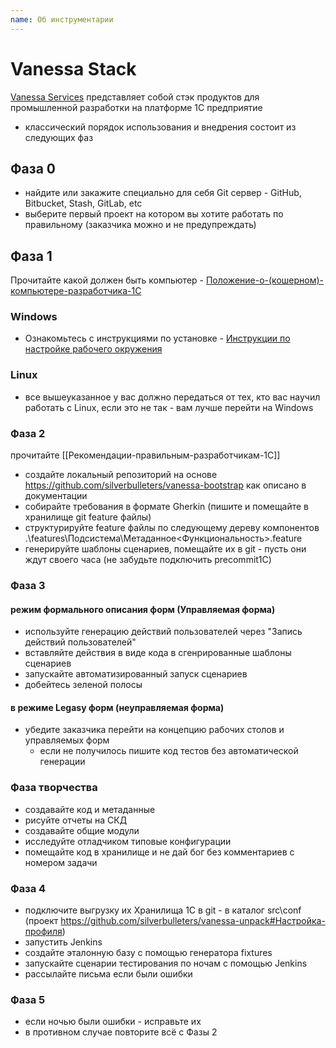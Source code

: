 ```yaml
---
name: Об инструментарии
---
```


# Vanessa Stack


[Vanessa Services](http://vanessa.services/) представляет собой стэк продуктов для промышленной разработки на платформе 1С предприятие


* классический порядок использования и внедрения состоит из следующих фаз


## Фаза 0

* найдите или закажите специально для себя Git сервер - GitHub, Bitbucket, Stash, GitLab, etc
* выберите первый проект на котором вы хотите работать по правильному (заказчика можно и не предупреждать)

## Фаза 1

Прочитайте какой должен быть компьютер - [Положение-о-(кошерном)-компьютере-разработчика-1С](http://vanessa.services/docs/intro/getting-started)

### Windows

* Ознакомьтесь с инструкциями по установке - [Инструкции по настройке рабочего окружения](http://vanessa.services/docs/intro/instruction)

### Linux

* все вышеуказанное у вас должно передаться от тех, кто вас научил работать с Linux, если это не так - вам лучше перейти на Windows

### Фаза 2

прочитайте [[Рекомендации-правильным-разработчикам-1С]]

* создайте локальный репозиторий на основе https://github.com/silverbulleters/vanessa-bootstrap как описано в документации
* собирайте требования в формате Gherkin (пишите и помещайте в хранилище git feature файлы)
* структурируйте feature файлы по следующему дереву компонентов .\features\Подсистема\Метаданное\<Функциональность>.feature
* генерируйте шаблоны сценариев, помещайте их в git - пусть они ждут своего часа (не забудьте подключить precommit1C)

### Фаза 3

#### режим формального описания форм (Управляемая форма)

* используйте генерацию действий пользователей через "Запись действий пользователей"
* вставляйте действия в виде кода в сгенрированные шаблоны сценариев
* запускайте автоматизированный запуск сценариев
* добейтесь зеленой полосы

#### в режиме Legasy форм (неуправляемая форма)

* убедите заказчика перейти на концепцию рабочих столов и управляемых форм
  * если не получилось пишите код тестов без автоматической генерации

### Фаза творчества

* создавайте код и метаданные
* рисуйте отчеты на СКД
* создавайте общие модули
* исследуйте отладчиком типовые конфигурации
* помещайте код в хранилище и не дай бог без комментариев с номером задачи

### Фаза 4

* подключите выгрузку их Хранилища 1С в git - в каталог src\conf (проект https://github.com/silverbulleters/vanessa-unpack#Настройка-профиля)
* запустить Jenkins
* создайте эталонную базу с помощью генератора fixtures
* запускайте сценарии тестирования по ночам c помощью Jenkins
* рассылайте письма если были ошибки

### Фаза 5

* если ночью были ошибки - исправьте их
* в противном случае повторите всё с Фазы 2
